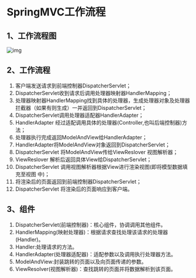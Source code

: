# SpringMVC工作流程

## 1、工作流程图

![img](http://img.reainyday.top/16de2afc42ca928d)

## 2、工作流程

1. 客户端发送请求到前端控制器DispatcherServlet；
2. DispatcherServlet收到请求后调用处理器映射器HandlerMapping；
3. 处理器映射器HandlerMapping找到具体的处理器，生成处理器对象及处理器拦截器（如果有则生成）一并返回到DispatcherServlet；
4. DispatcherServlet调用处理器适配器HandlerAdapter；
5. HandlerAdapter 经过适配调用具体的处理器(Controller,也叫后端控制器)方法；
6. 处理器执行完成返回ModelAndView给HandlerAdapter；
7. HandlerAdapter将ModelAndView对象返回到DispatcherServlet；
8. DispatcherServlet 将ModelAndView传给ViewReslover 视图解析器；
9. ViewReslover 解析后返回具体View给DispatcherServlet；
10. DispatcherServlet 调用视图解析器根据View进行渲染视图(即将模型数据填充至视图 中)；
11. 将渲染后的页面返回到前端控制器DispatcherServlet；
12. DispatcherServlet 将渲染后的页面响应到客户端。

## 3、组件

1. DispatcherServlet(前端控制器)：核心组件，协调调用其他组件。
2. HandlerMapping(映射处理器)：根据请求查找处理该请求的处理器(Handler)。
3. Handler:处理请求的方法。
4. HandlerAdapter(处理器适配器)：适配参数以及调用执行处理器方法。
5. ModelAndView:封装跳转的页面以及向页面传递的参数。
6. ViewResolver(视图解析器)：查找跳转的页面并将数据解析到该页面。


